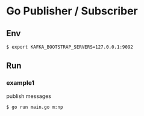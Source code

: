 # Go Publisher / Subscriber

## Env 

```bash
$ export KAFKA_BOOTSTRAP_SERVERS=127.0.0.1:9092
```

## Run 

### example1 

publish messages

```bash
$ go run main.go m:np
```
